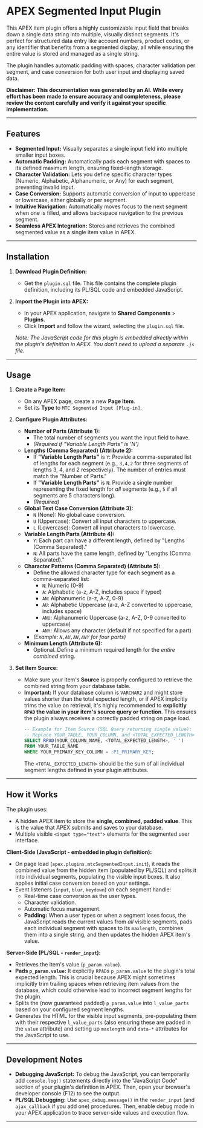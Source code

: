 # APEX Segmented Input Plugin

This APEX item plugin offers a highly customizable input field that breaks down a single data string into multiple, visually distinct segments. It's perfect for structured data entry like account numbers, product codes, or any identifier that benefits from a segmented display, all while ensuring the entire value is stored and managed as a single string.

The plugin handles automatic padding with spaces, character validation per segment, and case conversion for both user input and displaying saved data.

**Disclaimer: This documentation was generated by an AI. While every effort has been made to ensure accuracy and completeness, please review the content carefully and verify it against your specific implementation.**

---

## Features

* **Segmented Input:** Visually separates a single input field into multiple smaller input boxes.
* **Automatic Padding:** Automatically pads each segment with spaces to its defined maximum length, ensuring fixed-length storage.
* **Character Validation:** Lets you define specific character types (Numeric, Alphabetic, Alphanumeric, or Any) for each segment, preventing invalid input.
* **Case Conversion:** Supports automatic conversion of input to uppercase or lowercase, either globally or per segment.
* **Intuitive Navigation:** Automatically moves focus to the next segment when one is filled, and allows backspace navigation to the previous segment.
* **Seamless APEX Integration:** Stores and retrieves the combined segmented value as a single item value in APEX.

---

## Installation

1.  **Download Plugin Definition:**
    * Get the `plugin.sql` file. This file contains the complete plugin definition, including its PL/SQL code and embedded JavaScript.
2.  **Import the Plugin into APEX:**
    * In your APEX application, navigate to **Shared Components** > **Plugins**.
    * Click **Import** and follow the wizard, selecting the `plugin.sql` file.

    *Note: The JavaScript code for this plugin is embedded directly within the plugin's definition in APEX. You don't need to upload a separate `.js` file.*

---

## Usage

1.  **Create a Page Item:**
    * On any APEX page, create a new **Page Item**.
    * Set its **Type** to `MTC Segmented Input [Plug-in]`.
2.  **Configure Plugin Attributes:**

    * **Number of Parts (Attribute 1):**
        * The total number of segments you want the input field to have.
        * *(Required if "Variable Length Parts" is 'N')*
    * **Lengths (Comma Separated) (Attribute 2):**
        * If **"Variable Length Parts"** is `Y`: Provide a comma-separated list of lengths for each segment (e.g., `3,4,2` for three segments of lengths 3, 4, and 2 respectively). The number of entries must match the "Number of Parts."
        * If **"Variable Length Parts"** is `N`: Provide a single number representing the fixed length for *all* segments (e.g., `5` if all segments are 5 characters long).
        * *(Required)*
    * **Global Text Case Conversion (Attribute 3):**
        * `N` (None): No global case conversion.
        * `U` (Uppercase): Convert all input characters to uppercase.
        * `L` (Lowercase): Convert all input characters to lowercase.
    * **Variable Length Parts (Attribute 4):**
        * `Y`: Each part can have a different length, defined by "Lengths (Comma Separated)."
        * `N`: All parts have the same length, defined by "Lengths (Comma Separated)."
    * **Character Patterns (Comma Separated) (Attribute 5):**
        * Define the allowed character type for each segment as a comma-separated list:
            * `N`: Numeric (0-9)
            * `A`: Alphabetic (a-z, A-Z, includes space if typed)
            * `AN`: Alphanumeric (a-z, A-Z, 0-9)
            * `AU`: Alphabetic Uppercase (a-z, A-Z converted to uppercase, includes space)
            * `ANU`: Alphanumeric Uppercase (a-z, A-Z, 0-9 converted to uppercase)
            * `ANY`: Allows any character (default if not specified for a part)
        * *(Example: `N,AU,AN,ANY` for four parts)*
    * **Minimum Length (Attribute 6):**
        * Optional. Define a minimum required length for the *entire combined* string.

3.  **Set Item Source:**
    * Make sure your item's **Source** is properly configured to retrieve the combined string from your database table.
    * **Important:** If your database column is `VARCHAR2` and might store values shorter than the total expected length, or if APEX implicitly trims the value on retrieval, it's highly recommended to **explicitly `RPAD` the value in your item's source query or function**. This ensures the plugin always receives a correctly padded string on page load.
        ```sql
        -- Example for Item Source (SQL Query returning single value):
        -- Replace YOUR_TABLE, YOUR_COLUMN, and <TOTAL_EXPECTED_LENGTH>
        SELECT RPAD(YOUR_COLUMN_NAME, <TOTAL_EXPECTED_LENGTH>, ' ')
        FROM YOUR_TABLE_NAME
        WHERE YOUR_PRIMARY_KEY_COLUMN = :P1_PRIMARY_KEY;
        ```
        The `<TOTAL_EXPECTED_LENGTH>` should be the sum of all individual segment lengths defined in your plugin attributes.

---

## How it Works

The plugin uses:
* A hidden APEX item to store the **single, combined, padded value**. This is the value that APEX submits and saves to your database.
* Multiple visible `<input type="text">` elements for the segmented user interface.

**Client-Side (JavaScript - embedded in plugin definition):**
* On page load (`apex.plugins.mtcSegmentedInput.init`), it reads the combined value from the hidden item (populated by PL/SQL) and splits it into individual segments, populating the visible input boxes. It also applies initial case conversion based on your settings.
* Event listeners (`input`, `blur`, `keydown`) on each segment handle:
    * Real-time case conversion as the user types.
    * Character validation.
    * Automatic focus management.
    * **Padding:** When a user types or when a segment loses focus, the JavaScript reads the current values from *all* visible segments, pads each individual segment with spaces to its `maxlength`, combines them into a single string, and then updates the hidden APEX item's value.

**Server-Side (PL/SQL - `render_input`):**
* Retrieves the item's value (`p_param.value`).
* **Pads `p_param.value`:** It explicitly `RPAD`s `p_param.value` to the plugin's total expected length. This is crucial because APEX might sometimes implicitly trim trailing spaces when retrieving item values from the database, which could otherwise lead to incorrect segment lengths for the plugin.
* Splits the (now guaranteed padded) `p_param.value` into `l_value_parts` based on your configured segment lengths.
* Generates the HTML for the visible input segments, pre-populating them with their respective `l_value_parts` (also ensuring these are padded in the `value` attribute) and setting up `maxlength` and `data-*` attributes for the JavaScript to use.

---

## Development Notes

* **Debugging JavaScript:** To debug the JavaScript, you can temporarily add `console.log()` statements directly into the "JavaScript Code" section of your plugin's definition in APEX. Then, open your browser's developer console (F12) to see the output.
* **PL/SQL Debugging:** Use `apex_debug.message()` in the `render_input` (and `ajax_callback` if you add one) procedures. Then, enable debug mode in your APEX application to trace server-side values and execution flow.

---
